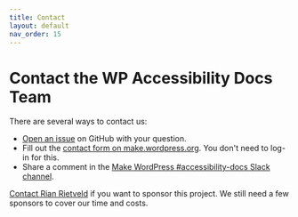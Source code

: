 ```yaml
---
title: Contact
layout: default
nav_order: 15
---
```


# Contact the WP Accessibility Docs Team

There are several ways to contact us:
- [Open an issue](https://github.com/wpaccessibility/wp-a11y-docs/issues) on GitHub with your question.
- Fill out the [contact form on make.wordpress.org](https://make.wordpress.org/accessibility/accessibility-knowledge-base-contact/). You don't need to log-in for this.
- Share a comment in the [Make WordPress #accessibility-docs Slack channel](https://wordpress.slack.com/archives/C6PK2QCTY).

[Contact Rian Rietveld](https://rianrietveld.com/contact-rian-rietveld/) if you want to sponsor this project. We still need a few sponsors to cover our time and costs.
